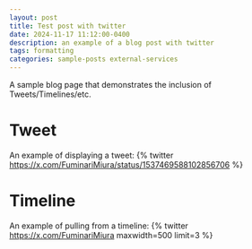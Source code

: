 ```yaml
---
layout: post
title: Test post with twitter
date: 2024-11-17 11:12:00-0400
description: an example of a blog post with twitter
tags: formatting
categories: sample-posts external-services
---
```


A sample blog page that demonstrates the inclusion of Tweets/Timelines/etc.

# Tweet

An example of displaying a tweet:
{% twitter https://x.com/FuminariMiura/status/1537469588102856706 %}

# Timeline

An example of pulling from a timeline:
{% twitter https://x.com/FuminariMiura maxwidth=500 limit=3 %}


